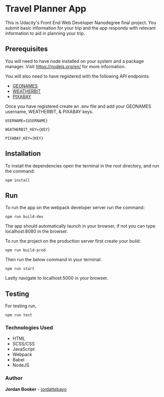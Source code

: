 # Travel Planner App

This is Udacity's Front End Web Developer Nanodegree final project. You submit basic information for your trip and the app responds with relevant information to aid in planning your trip.



## Prerequisites

You will need to have node installed on your system and a package manager. Visit https://nodejs.org/en/ for more information.

You will also need to have registered with the following API endpoints:

* [GEONAMES](http://www.geonames.org/export/web-services.html)
* [WEATHERBIT](https://www.weatherbit.io/account/create)
*  [PIXABAY](https://pixabay.com/api/docs/)

Once you have registered create an .env file and add your GEONAMES username, WEATHERBIT, & PIXABAY keys.

```
USERNAME={USERNAME}

WEATHERBIT_KEY={KEY}

PIXABAY_KEY={KEY}
```



## Installation

To install the dependencies open the terminal in the root directory, and run the command:

```
npm install
```



## Run

To run the app on the webpack developer server run the command:

```
npm run build-dev
```
The app should automatically launch in your browser, if not you can type localhost:8080 in the browser.

To run the project on the production server first create your build:

```
npm run build-prod
```

Then run the below command in your terminal:

```
npm run start
```

Lastly navigate to localhost:5000 in your browser.



## Testing

For testing run,

```
npm run test
```



### Technologies Used

- HTML
- SCSS/CSS
- JavaScript
- Webpack
- Babel
- NodeJS

### Author

**Jordan Booker** - [jordattebayo](https://jordanbooker.com)
